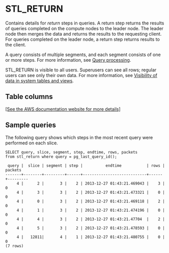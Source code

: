 # STL\_RETURN<a name="r_STL_RETURN"></a>

Contains details for *return* steps in queries\. A return step returns the results of queries completed on the compute nodes to the leader node\. The leader node then merges the data and returns the results to the requesting client\. For queries completed on the leader node, a return step returns results to the client\.

A query consists of multiple segments, and each segment consists of one or more steps\. For more information, see [Query processing](c-query-processing.md)\. 

STL\_RETURN is visible to all users\. Superusers can see all rows; regular users can see only their own data\. For more information, see [Visibility of data in system tables and views](c_visibility-of-data.md)\.

## Table columns<a name="r_STL_RETURN-table-columns"></a>

[\[See the AWS documentation website for more details\]](http://docs.aws.amazon.com/redshift/latest/dg/r_STL_RETURN.html)

## Sample queries<a name="r_STL_RETURN-sample-queries"></a>

The following query shows which steps in the most recent query were performed on each slice\. 

```
SELECT query, slice, segment, step, endtime, rows, packets 
from stl_return where query = pg_last_query_id();

 query |  slice | segment | step |          endtime           | rows | packets 
-------+--------+---------+------+----------------------------+------+---------
     4 |      2 |       3 |    2 | 2013-12-27 01:43:21.469043 |    3 |       0
     4 |      3 |       3 |    2 | 2013-12-27 01:43:21.473321 |    0 |       0
     4 |      0 |       3 |    2 | 2013-12-27 01:43:21.469118 |    2 |       0
     4 |      1 |       3 |    2 | 2013-12-27 01:43:21.474196 |    0 |       0
     4 |      4 |       3 |    2 | 2013-12-27 01:43:21.47704  |    2 |       0
     4 |      5 |       3 |    2 | 2013-12-27 01:43:21.478593 |    0 |       0
     4 |   12811|       4 |    1 | 2013-12-27 01:43:21.480755 |    0 |       0
(7 rows)
```